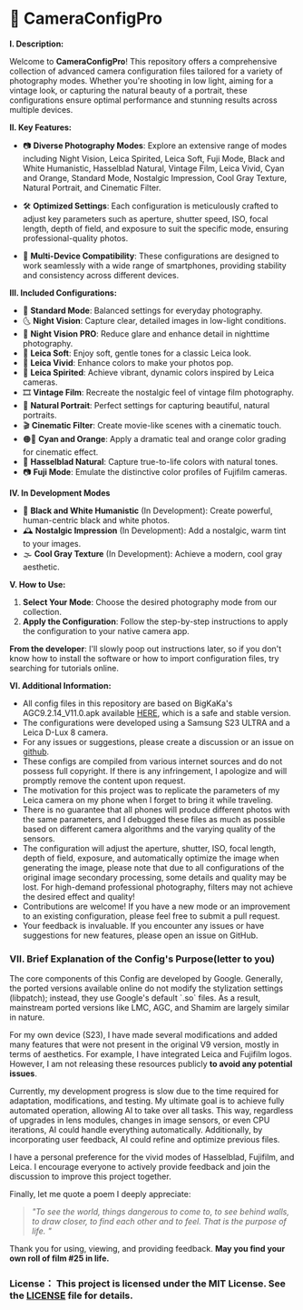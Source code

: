 # 📸 CameraConfigPro

**Ⅰ. Description:**

Welcome to **CameraConfigPro**! This repository offers a comprehensive collection of advanced camera configuration files tailored for a variety of photography modes. Whether you're shooting in low light, aiming for a vintage look, or capturing the natural beauty of a portrait, these configurations ensure optimal performance and stunning results across multiple devices.

**Ⅱ. Key Features:**

- 📷 **Diverse Photography Modes**: Explore an extensive range of modes including Night Vision, Leica Spirited, Leica Soft, Fuji Mode, Black and White Humanistic, Hasselblad Natural, Vintage Film, Leica Vivid, Cyan and Orange, Standard Mode, Nostalgic Impression, Cool Gray Texture, Natural Portrait, and Cinematic Filter.
  
- 🛠️ **Optimized Settings**: Each configuration is meticulously crafted to adjust key parameters such as aperture, shutter speed, ISO, focal length, depth of field, and exposure to suit the specific mode, ensuring professional-quality photos.

- 📱 **Multi-Device Compatibility**: These configurations are designed to work seamlessly with a wide range of smartphones, providing stability and consistency across different devices.

**Ⅲ. Included Configurations:**

- 🌟 **Standard Mode**: Balanced settings for everyday photography.
- 🌜 **Night Vision**: Capture clear, detailed images in low-light conditions.
- 🌃 **Night Vision PRO**: Reduce glare and enhance detail in nighttime photography.
- 🌸 **Leica Soft**: Enjoy soft, gentle tones for a classic Leica look.
- 🎨 **Leica Vivid**: Enhance colors to make your photos pop.
- 🌈 **Leica Spirited**: Achieve vibrant, dynamic colors inspired by Leica cameras.
- 🎞️ **Vintage Film**: Recreate the nostalgic feel of vintage film photography.
- 👤 **Natural Portrait**: Perfect settings for capturing beautiful, natural portraits.
- 🎬 **Cinematic Filter**: Create movie-like scenes with a cinematic touch.
- 🟠🔵 **Cyan and Orange**: Apply a dramatic teal and orange color grading for cinematic effect.
- 🌿 **Hasselblad Natural**: Capture true-to-life colors with natural tones.
- 📷 **Fuji Mode**: Emulate the distinctive color profiles of Fujifilm cameras.

**Ⅳ. In Development Modes**

- 🖤 **Black and White Humanistic** (In Development): Create powerful, human-centric black and white photos.
- 🕰️ **Nostalgic Impression** (In Development): Add a nostalgic, warm tint to your images.
- 🌫️ **Cool Gray Texture** (In Development): Achieve a modern, cool gray aesthetic.

**Ⅴ. How to Use:**

1. **Select Your Mode**: Choose the desired photography mode from our collection.
2. **Apply the Configuration**: Follow the step-by-step instructions to apply the configuration to your native camera app.

**From the developer**: I'll slowly poop out instructions later, so if you don't know how to install the software or how to import configuration files, try searching for tutorials online. 

**Ⅵ. Additional Information:**

- All config files in this repository are based on BigKaKa's AGC9.2.14_V11.0.apk available [HERE](https://www.celsoazevedo.com/), which is a safe and stable version.
- The configurations were developed using a Samsung S23 ULTRA and a Leica D-Lux 8 camera.
- For any issues or suggestions, please create a discussion or an issue on [github](https://github.com/IanJ332/CameraConfigPro/issues).
- These configs are compiled from various internet sources and do not possess full copyright. If there is any infringement, I apologize and will promptly remove the content upon request.
- The motivation for this project was to replicate the parameters of my Leica camera on my phone when I forget to bring it while traveling.
- There is no guarantee that all phones will produce different photos with the same parameters, and I debugged these files as much as possible based on different camera algorithms and the varying quality of the sensors.
- The configuration will adjust the aperture, shutter, ISO, focal length, depth of field, exposure, and automatically optimize the image when generating the image, please note that due to all configurations of the original image secondary processing, some details and quality may be lost. For high-demand professional photography, filters may not achieve the desired effect and quality!
- Contributions are welcome! If you have a new mode or an improvement to an existing configuration, please feel free to submit a pull request.
- Your feedback is invaluable. If you encounter any issues or have suggestions for new features, please open an issue on GitHub.

<p align="center">
  
### Ⅶ. Brief Explanation of the Config's Purpose(letter to you)
</p>
The core components of this Config are developed by Google. Generally, the ported versions available online do not modify the stylization settings (libpatch); instead, they use Google's default `.so` files. As a result, mainstream ported versions like LMC, AGC, and Shamim are largely similar in nature.

For my own device (S23), I have made several modifications and added many features that were not present in the original V9 version, mostly in terms of aesthetics. For example, I have integrated Leica and Fujifilm logos. However, I am not releasing these resources publicly **to avoid any potential issues**.

Currently, my development progress is slow due to the time required for adaptation, modifications, and testing. My ultimate goal is to achieve fully automated operation, allowing AI to take over all tasks. This way, regardless of upgrades in lens modules, changes in image sensors, or even CPU iterations, AI could handle everything automatically. Additionally, by incorporating user feedback, AI could refine and optimize previous files.

I have a personal preference for the vivid modes of Hasselblad, Fujifilm, and Leica. I encourage everyone to actively provide feedback and join the discussion to improve this project together.

Finally, let me quote a poem I deeply appreciate:

> _"To see the world, things dangerous to come to, to see behind walls, to draw closer, to find each other and to feel. That is the purpose of life. "_

Thank you for using, viewing, and providing feedback. **May you find your own roll of film #25 in life.**

<p align="center">
  
  ### License： This project is licensed under the MIT License. See the <a href="https://github.com/IanJ332/CameraConfigPro/blob/main/MIT%20License">LICENSE</a> file for details.
</p>

